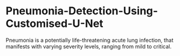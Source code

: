 # Pneumonia-Detection-Using-Customised-U-Net

Pneumonia is a potentially life-threatening acute lung infection, that manifests with varying severity levels, ranging from 
mild to critical.
